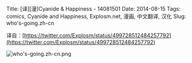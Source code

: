 Title: [译][漫]Cyanide & Happiness - 14081501
Date: 2014-08-15
Tags: comics, Cyanide and Happiness, Explosm.net, 漫画, 中文翻译, 汉化
Slug: who's-going.zh-cn

译自：[https://twitter.com/Explosm/status/499728512484257792](https://twitter.com/Explosm/status/499728512484257792)


![who's-going.zh-cn.png](/static/images/comics/who's-going.zh-cn.png)
